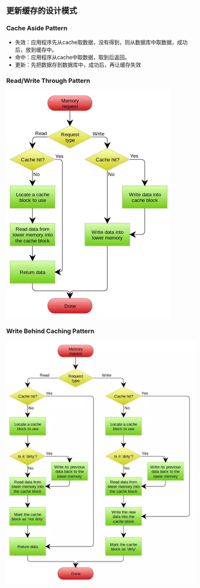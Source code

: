 ## 更新缓存的设计模式

### Cache Aside Pattern

- 失效：应用程序先从cache取数据，没有得到，则从数据库中取数据，成功后，放到缓存中。
- 命中：应用程序从cache中取数据，取到后返回。
- 更新：先把数据存到数据库中，成功后，再让缓存失效

### Read/Write Through Pattern

![](../images/更新缓存的设计模式/1.png)

### Write Behind Caching Pattern

![](../images/更新缓存的设计模式/2.png)